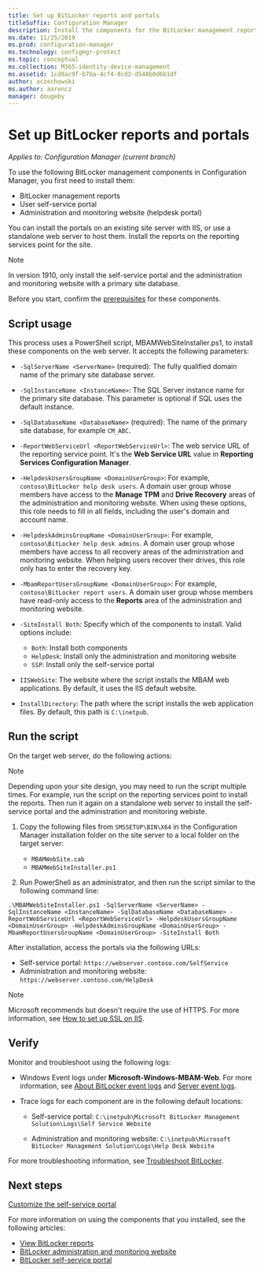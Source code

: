 ```yaml
---
title: Set up BitLocker reports and portals
titleSuffix: Configuration Manager
description: Install the components for the BitLocker management reports, self-service portal, and the administration and monitoring website
ms.date: 11/25/2019
ms.prod: configuration-manager
ms.technology: configmgr-protect
ms.topic: conceptual
ms.collection: M365-identity-device-management
ms.assetid: 1cd8ac9f-b7ba-4cf4-8cd2-d548b0d6b1df
author: aczechowski
ms.author: aaroncz
manager: dougeby
---
```


# Set up BitLocker reports and portals

*Applies to: Configuration Manager (current branch)*

<!--3601034-->

To use the following BitLocker management components in Configuration Manager, you first need to install them:

- BitLocker management reports
- User self-service portal
- Administration and monitoring website (helpdesk portal)

You can install the portals on an existing site server with IIS, or use a standalone web server to host them. Install the reports on the reporting services point for the site.

> [!NOTE]
> In version 1910, only install the self-service portal and the administration and monitoring website with a primary site database.

Before you start, confirm the [prerequisites](/configmgr/protect/plan-design/plan-for-bitlocker#prerequisites) for these components.

## Script usage

This process uses a PowerShell script, MBAMWebSiteInstaller.ps1, to install these components on the web server. It accepts the following parameters:

- `-SqlServerName <ServerName>` (required): The fully qualified domain name of the primary site database server.

- `-SqlInstanceName <InstanceName>`: The SQL Server instance name for the primary site database. This parameter is optional if SQL uses the default instance.

- `-SqlDatabaseName <DatabaseName>` (required): The name of the primary site database, for example `CM_ABC`.

- `-ReportWebServiceUrl <ReportWebServiceUrl>`: The web service URL of the reporting service point. It's the **Web Service URL** value in **Reporting Services Configuration Manager**.

- `-HelpdeskUsersGroupName <DomainUserGroup>`: For example, `contoso\BitLocker help desk users`. A domain user group whose members have access to the **Manage TPM** and **Drive Recovery** areas of the administration and monitoring website. When using these options, this role needs to fill in all fields, including the user's domain and account name.

- `-HelpdeskAdminsGroupName <DomainUserGroup>`: For example, `contoso\BitLocker help desk admins`. A domain user group whose members have access to all recovery areas of the administration and monitoring website. When helping users recover their drives, this role only has to enter the recovery key.

- `-MbamReportUsersGroupName <DomainUserGroup>`: For example, `contoso\BitLocker report users`. A domain user group whose members have read-only access to the **Reports** area of the administration and monitoring website.

- `-SiteInstall Both`: Specify which of the components to install. Valid options include:
  - `Both`: Install both components
  - `HelpDesk`: Install only the administration and monitoring website
  - `SSP`: Install only the self-service portal

- `IISWebSite`: The website where the script installs the MBAM web applications. By default, it uses the IIS default website.

- `InstallDirectory`: The path where the script installs the web application files. By default, this path is `C:\inetpub`.

## Run the script

On the target web server, do the following actions:

> [!NOTE]
> Depending upon your site design, you may need to run the script multiple times. For example, run the script on the reporting services point to install the reports. Then run it again on a standalone web server to install the self-service portal and the administration and monitoring webiste.

1. Copy the following files from `SMSSETUP\BIN\X64` in the Configuration Manager installation folder on the site server to a local folder on the target server:

    - `MBAMWebSite.cab`
    - `MBAMWebSiteInstaller.ps1`

1. Run PowerShell as an administrator, and then run the script similar to the following command line:

  `.\MBAMWebSiteInstaller.ps1 -SqlServerName <ServerName> -SqlInstanceName <InstanceName> -SqlDatabaseName <DatabaseName> -ReportWebServiceUrl <ReportWebServiceUrl> -HelpdeskUsersGroupName <DomainUserGroup> -HelpdeskAdminsGroupName <DomainUserGroup> -MbamReportUsersGroupName <DomainUserGroup> -SiteInstall Both`

After installation, access the portals via the following URLs:

- Self-service portal: `https://webserver.contoso.com/SelfService`
- Administration and monitoring website: `https://webserver.contoso.com/HelpDesk`

> [!NOTE]
> Microsoft recommends but doesn't require the use of HTTPS. For more information, see [How to set up SSL on IIS](https://docs.microsoft.com/iis/manage/configuring-security/how-to-set-up-ssl-on-iis).

## Verify

Monitor and troubleshoot using the following logs:

- Windows Event logs under **Microsoft-Windows-MBAM-Web**. For more information, see [About BitLocker event logs](/configmgr/protect/technical/bitlocker/about-event-logs) and [Server event logs](/configmgr/protect/technical/bitlocker/server-event-logs).

- Trace logs for each component are in the following default locations:

  - Self-service portal: `C:\inetpub\Microsoft BitLocker Management Solution\Logs\Self Service Website`

  - Administration and monitoring website: `C:\inetpub\Microsoft BitLocker Management Solution\Logs\Help Desk Website`

For more troubleshooting information, see [Troubleshoot BitLocker](/configmgr/protect/tech-ref/bitlocker/troubleshoot-bitlocker).

## Next steps

[Customize the self-service portal](/configmgr/protect/deploy-use/customize-self-service-portal)

For more information on using the components that you installed, see the following articles:

- [View BitLocker reports](/configmgr/protect/deploy-use/view-bitlocker-reports)
- [BitLocker administration and monitoring website](/configmgr/protect/deploy-use/bitlocker-admin-portal)
- [BitLocker self-service portal](/configmgr/protect/deploy-use/bitlocker-self-service-portal)
